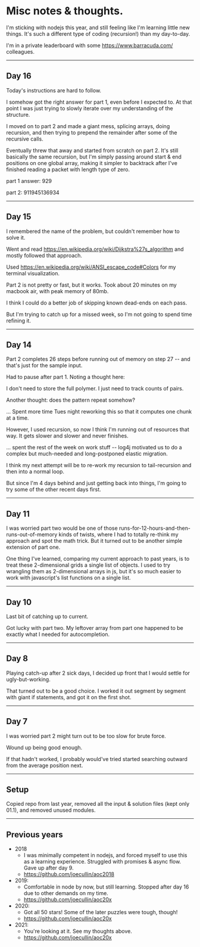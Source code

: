 # Misc notes & thoughts.

I'm sticking with nodejs this year, and still feeling like I'm learning little new things. It's such a different type of coding (recursion!) than my day-to-day.

I'm in a private leaderboard with some https://www.barracuda.com/ colleagues.


---
## Day 16

Today's instructions are hard to follow.

I somehow got the right answer for part 1, even before I expected to. At that point I was just trying to slowly iterate over my understanding of the structure.

I moved on to part 2 and made a giant mess, splicing arrays, doing recursion, and then trying to prepend the remainder after some of the recursive calls.

Eventually threw that away and started from scratch on part 2. It's still basically the same recursion, but I'm simply passing around start & end positions on one global array, making it simpler to backtrack after I've finished reading a packet with length type of zero.

part 1 answer: 929

part 2: 911945136934


---
## Day 15

I remembered the name of the problem, but couldn't remember how to solve it.

Went and read https://en.wikipedia.org/wiki/Dijkstra%27s_algorithm and mostly followed that approach.

Used https://en.wikipedia.org/wiki/ANSI_escape_code#Colors for my terminal visualization.

Part 2 is not pretty or fast, but it works. Took about 20 minutes on my macbook air, with peak memory of 80mb.

I think I could do a better job of skipping known dead-ends on each pass.

But I'm trying to catch up for a missed week, so I'm not going to spend time refining it.


---
## Day 14

Part 2 completes 26 steps before running out of memory on step 27 -- and that's just for the sample input.

Had to pause after part 1. Noting a thought here:

I don't need to store the full polymer. I just need to track counts of pairs.

Another thought: does the pattern repeat somehow?

...  Spent more time Tues night reworking this so that it computes one chunk at a time.

However, I used recursion, so now I think I'm running out of resources that way. It gets slower and slower and never finishes.

... spent the rest of the week on work stuff -- log4j motivated us to do a complex but much-needed and long-postponed elastic migration.

I think my next attempt will be to re-work my recursion to tail-recursion and then into a normal loop.

But since I'm 4 days behind and just getting back into things, I'm going to try some of the other recent days first.


---
## Day 11

I was worried part two would be one of those runs-for-12-hours-and-then-runs-out-of-memory kinds of twists, where I had to totally re-think my approach and spot the math trick. But it turned out to be another simple extension of part one.

One thing I've learned, comparing my current approach to past years, is to treat these 2-dimensional grids a single list of objects. I used to try wrangling them as 2-dimensional arrays in js, but it's so much easier to work with javascript's list functions on a single list.


---
## Day 10

Last bit of catching up to current.

Got lucky with part two. My leftover array from part one happened to be exactly what I needed for autocompletion.

---
## Day 8

Playing catch-up after 2 sick days, I decided up front that I would settle for ugly-but-working.

That turned out to be a good choice. I worked it out segment by segment with giant if statements, and got it on the first shot.

---
## Day 7

I was worried part 2 might turn out to be too slow for brute force.

Wound up being good enough.

If that hadn't worked, I probably would've tried started searching outward from the average position next.

---
## Setup

Copied repo from last year, removed all the input & solution files (kept only 01.1), and removed unused modules.

---
## Previous years

* 2018
    * I was minimally competent in nodejs, and forced myself to use this as a learning experience. Struggled with promises & async flow. Gave up after day 9.
    * https://github.com/joecullin/aoc2018
* 2019:
    * Comfortable in node by now, but still learning. Stopped after day 16 due to other demands on my time.
    * https://github.com/joecullin/aoc20x
* 2020:
    * Got all 50 stars! Some of the later puzzles were tough, though!
   * https://github.com/joecullin/aoc20x
* 2021:
    * You're looking at it. See my thoughts above.
    * https://github.com/joecullin/aoc20x
